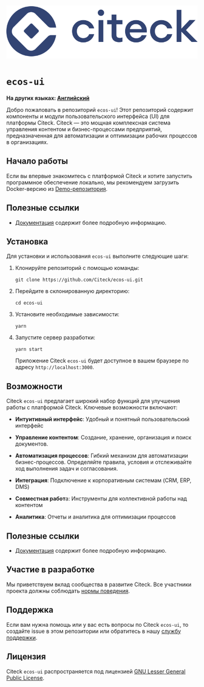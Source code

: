 ![Citeck ECOS Logo](public/img/logo/ecos-logo.svg)

# `ecos-ui`

**На других языках: [Английский](README.md)**

Добро пожаловать в репозиторий `ecos-ui`! Этот репозиторий содержит компоненты и модули пользовательского интерфейса (UI) для платформы Citeck. Citeck — это мощная комплексная система управления контентом и бизнес-процессами предприятий, предназначенная для автоматизации и оптимизации рабочих процессов в организациях.

## Начало работы

Если вы впервые знакомитесь с платформой Citeck и хотите запустить программное обеспечение локально, мы рекомендуем загрузить Docker-версию из [Demo-репозитория](https://github.com/Citeck/citeck-community).

## Полезные ссылки

- [Документация](https://citeck-ecos.readthedocs.io/ru/latest/index.html) содержит более подробную информацию.

## Установка

Для установки и использования `ecos-ui` выполните следующие шаги:

1. Клонируйте репозиторий с помощью команды:

   ```
   git clone https://github.com/Citeck/ecos-ui.git
   ```

2. Перейдите в склонированную директорию:

   ```
   cd ecos-ui
   ```

3. Установите необходимые зависимости:

   ```
   yarn
   ```

4. Запустите сервер разработки:

   ```
   yarn start
   ```

   Приложение Citeck `ecos-ui` будет доступное в вашем браузере по адресу `http://localhost:3000`.

## Возможности

Citeck `ecos-ui` предлагает широкий набор функций для улучшения работы с платформой Citeck. Ключевые возможности включают:

- **Интуитивный интерфейс**: Удобный и понятный пользовательский интерфейс

- **Управление контентом**: Создание, хранение, организация и поиск документов.

- **Автоматизация процессов**: Гибкий механизм для автоматизации бизнес-процессов. Определяйте правила, условия и отслеживайте ход выполнения задач и согласования.

- **Интеграция**: Подключение к корпоративным системам (CRM, ERP, DMS)

- **Совместная работ**а: Инструменты для коллективной работы над контентом

- **Аналитика**: Отчеты и аналитика для оптимизации процессов

## Полезные ссылки

- [Документация](https://citeck-ecos.readthedocs.io/ru/latest/index.html) содержит более подробную информацию.

## Участие в разработке

Мы приветствуем вклад сообщества в развитие Citeck. Все участники проекта должны соблюдать [нормы поведения](https://github.com/rubygems/rubygems/blob/master/CODE_OF_CONDUCT.md).

## Поддержка

Если вам нужна помощь или у вас есть вопросы по Citeck `ecos-ui`, то создайте issue в этом репозитории или обратитесь в нашу [службу поддержки](mailto:support@citeck.ru).

## Лицензия

Citeck `ecos-ui` распространяется под лицензией [GNU Lesser General Public License](LICENSE).

